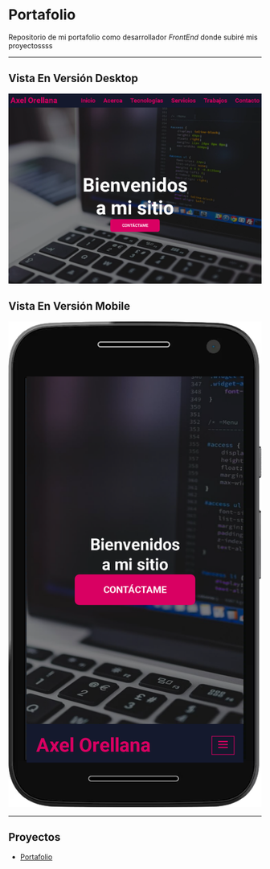# Portafolio

Repositorio de mi portafolio como desarrollador _FrontEnd_ donde subiré
mis proyectossss

---

## Vista En Versión Desktop

![Vista_En_Versión_Desktop](assets/design/desktop-design.jpg)

## Vista En Versión Mobile

![Vista_En_Versión_Mobile](assets/design/mobile-design.jpg)

---

## Proyectos

- [Portafolio](https://axe10rellana.netlify.app/)
